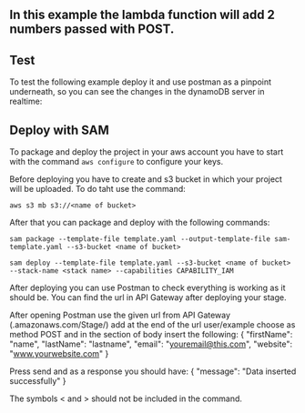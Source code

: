 ## In this example the lambda function will add 2 numbers passed with POST.

## Test

To test the following example deploy it and use postman as a pinpoint underneath, so you can see the changes in the dynamoDB server in realtime:

## Deploy with SAM

To package and deploy the project in your aws account you have to start with the command ```aws configure``` to configure your keys.

Before deploying you have to create and s3 bucket in which your project will be uploaded. To do taht use the command:

```aws s3 mb s3://<name of bucket>```

After that you can package and deploy with the following commands:

```sam package --template-file template.yaml --output-template-file sam-template.yaml --s3-bucket <name of bucket>```

```sam deploy --template-file template.yaml --s3-bucket <name of bucket> --stack-name <stack name> --capabilities CAPABILITY_IAM```

After deploying you can use Postman to check everything is working as it should be. You can find the url in API Gateway after deploying your stage.

After opening Postman use the given url from API Gateway (<given>.amazonaws.com/Stage/) add at the end of the url user/example choose as method POST and in the section of body insert the following:
{
    "firstName": "name",
    "lastName": "lastname",
    "email": "youremail@this.com",
    "website": "www.yourwebsite.com"
}

Press send and as a response you should have:
{
    "message": "Data inserted successfully"
}

The symbols < and > should not be included in the command.
